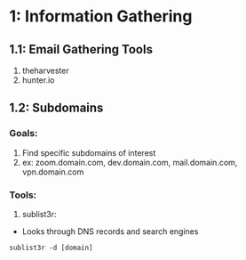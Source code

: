 # 1: Information Gathering
## 1.1: Email Gathering Tools
1. theharvester
2. hunter.io

## 1.2: Subdomains
### Goals:
1. Find specific subdomains of interest
  1. ex: zoom.domain.com, dev.domain.com, mail.domain.com, vpn.domain.com
### Tools:
1. sublist3r:
- Looks through DNS records and search engines
```
sublist3r -d [domain]
```

